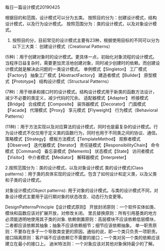 每日一篇设计模式20190425

根据目的和范围，设计模式可以分为五类。
按照目的分为：创建设计模式，结构设计模式，以及行为设计模式。
按照范围分为：类的设计模式，以及对象设计模式。

1. 按照目的分，目前常见的设计模式主要有23种，根据使用目标的不同可以分为以下三大类：
创建设计模式（Creational Patterns）

(5种)：用于创建对象时的设计模式。更具体一点，初始化对象流程的设计模式。当程序日益复杂时，需要更加灵活地创建对象，同时减少创建时的依赖。而创建设计模式就是解决此问题的一类设计模式。
单例模式【Singleton】
工厂模式【Factory】
抽象工厂模式【AbstractFactory】
建造者模式【Builder】
原型模式【Prototype】
结构设计模式（Structural Patterns）

(7种)：用于继承和接口时的设计模式。结构设计模式用于新类的函数方法设计，减少不必要的类定义，减少代码的冗余。
适配器模式【Adapter】
桥接模式【Bridge】
合成模式【Composite】
装饰器模式【Decorator】
门面模式【Facade】
代理模式【Proxy】
享元模式【Flyweight】
行为模式（Behavioral Patterns）

(11种)：用于方法实现以及对应算法的设计模式，同时也是最复杂的设计模式。行为设计模式不仅仅用于定义类的函数行为，同时也用于不同类之间的协议、通信。
策略模式【Strategy】
模板方法模式【TemplateMethod】
观察者模式【Observer】
迭代器模式【Iterator】
责任链模式【ResponsibilityChain】
命令模式【Command】
备忘录模式【Memento】
状态模式【State】
访问者模式【Visitor】
中介者模式【Mediator】
解释器模式【Interpreter】

2.按照范围分为：类的设计模式，以及对象设计模式
类的设计模式(Class patterns)：用于类的具体实现的设计模式。包含了如何设计和定义类，以及父类和子类的设计模式。

对象设计模式(Object patterns): 用于对象的设计模式。与类的设计模式不同，对象设计模式主要用于运行期对象的状态改变、动态行为变更等。

DesignPatternsPrinciple【设计模式原则】
开放封闭原则：一个软件实体如类、模块和函数应该对扩展开放，对修改关闭。
里氏替换原则：所有引用基类的地方必须能透明地使用其子类的对象.
依赖倒置原则：高层模块不应该依赖低层模块，二者都应该依赖其抽象；抽象不应该依赖细节；细节应该依赖抽象。
单一职责原则：不要存在多于一个导致类变更的原因。通俗的说，即一个类只负责一项职责。
接口隔离原则：客户端不应该依赖它不需要的接口；一个类对另一个类的依赖应该建立在最小的接口上。
迪米特法则：一个对象应该对其他对象保持最少的了解。

